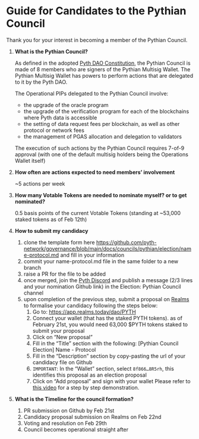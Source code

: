 # Guide for Candidates to the Pythian Council

Thank you for your interest in becoming a member of the Pythian Council.

1. **What is the Pythian Council?**

    As defined in the adopted [Pyth DAO Constitution](https://github.com/pyth-network/governance/blob/main/docs/constitution/pyth-dao-constitution.md), the Pythian Council is made of 8 members who are signers of the Pythian Multisig Wallet. The Pythian Multisig Wallet has powers to perform actions that are delegated to it by the Pyth DAO.

    The Operational PIPs delegated to the Pythian Council involve:

    - the upgrade of the oracle program
    - the upgrade of the verification program for each of the blockchains where Pyth data is accessible
    - the setting of data request fees per blockchain, as well as other protocol or network fees
    - the management of PGAS allocation and delegation to validators

    The execution of such actions by the Pythian Council requires 7-of-9 approval (with one of the default multisig holders being the Operations Wallet itself)
&nbsp;

2. **How often are actions expected to need members’ involvement**

    ~5 actions per week
&nbsp;

3. **How many Votable Tokens are needed to nominate myself? or to get nominated?**

    0.5 basis points of the current Votable Tokens (standing at ~53,000 staked tokens as of Feb 12th)
&nbsp;

4. **How to submit my candidacy**
    1. clone the template form here https://github.com/pyth-network/governance/blob/main/docs/councils/pythian/election/name-protocol.md and fill in your information
    2. commit your name-protocol.md file in the same folder to a new branch
    3. raise a PR for the file to be added
    4. once merged, join the [Pyth Discord](https://discord.com/invite/pythnetwork) and publish a message (2/3 lines and your nomination Github link) in the Election: Pythian Council channel
    5. upon completion of the previous step, submit a proposal on [Realms](https://app.realms.today/dao/PYTH) to formalise your candidacy following the steps below:
       1. Go to: https://app.realms.today/dao/PYTH
       2. Connect your wallet (that has the staked PYTH tokens). as of February 21st, you would need 63,000 $PYTH tokens staked to submit your proposal
       3. Click on “New proposal”
       4. Fill in the “Title” section with the following: [Pythian Council Election] Name - Protocol
       5.  Fill in the “Description” section by copy-pasting the url of your candidacy file on Github
       6.  `IMPORTANT`: In the “Wallet” section, select `8f866…8R5rh`, this identifies this proposal as an election proposal
       7.  Click on “Add proposal” and sign with your wallet
    Please refer to [this video](https://drive.google.com/file/d/12ZjjpQx2brquNu9mRzZepEppWjzIQNVW/view?usp=drive_link) for a step by step demonstration.
&nbsp;

1. **What is the Timeline for the council formation?**
    1. PR submission on Github by Feb 21st
    2. Candidacy proposal submission on Realms on Feb 22nd
    3. Voting and resolution on Feb 29th
    4. Council becomes operational straight after
&nbsp;
